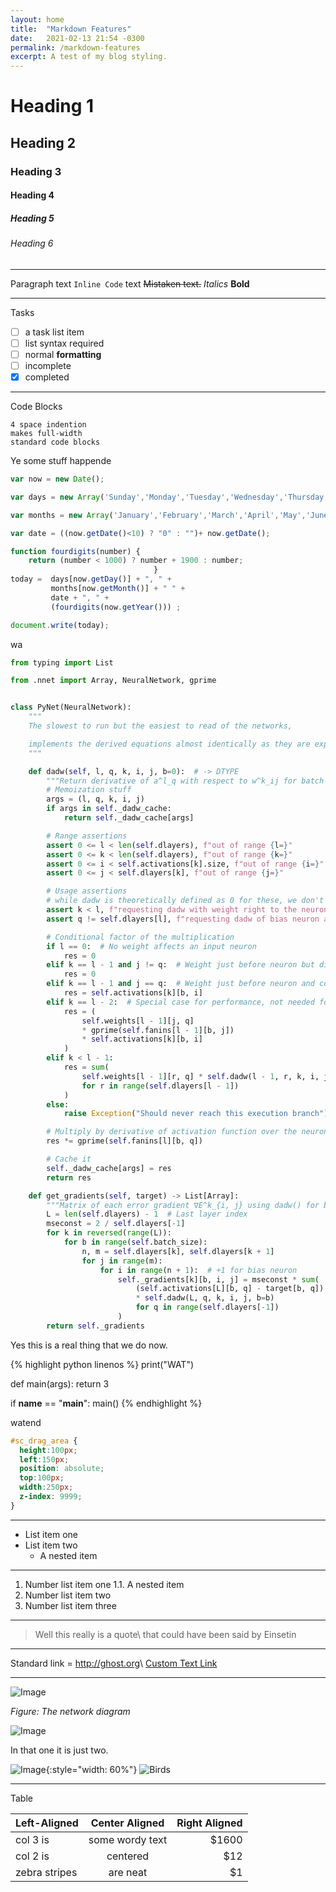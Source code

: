 ```yaml
---
layout: home
title:  "Markdown Features"
date:   2021-02-13 21:54 -0300
permalink: /markdown-features
excerpt: A test of my blog styling.
---
```


# Heading 1
## Heading 2
### Heading 3
#### Heading 4
##### Heading 5
###### Heading 6

---

Paragraph
text `Inline Code` text
~~Mistaken text.~~
*Italics*
**Bold**

---

Tasks
- [ ] a task list item
- [ ] list syntax required
- [ ] normal **formatting**
- [ ] incomplete
- [x] completed

---

Code Blocks

    4 space indention
    makes full-width
    standard code blocks

Ye some stuff happende

```js
var now = new Date();

var days = new Array('Sunday','Monday','Tuesday','Wednesday','Thursday','Friday','Saturday');

var months = new Array('January','February','March','April','May','June','July','August','September','October','November','December');

var date = ((now.getDate()<10) ? "0" : "")+ now.getDate();

function fourdigits(number)	{
	return (number < 1000) ? number + 1900 : number;
								}
today =  days[now.getDay()] + ", " +
         months[now.getMonth()] + " " +
         date + ", " +
         (fourdigits(now.getYear())) ;

document.write(today);
```

wa

```python
from typing import List

from .nnet import Array, NeuralNetwork, gprime


class PyNet(NeuralNetwork):
    """
    The slowest to run but the easiest to read of the networks,

    implements the derived equations almost identically as they are expressed.
    """

    def dadw(self, l, q, k, i, j, b=0):  # -> DTYPE
        """Return derivative of a^l_q with respect to w^k_ij for batch sample b."""
        # Memoization stuff
        args = (l, q, k, i, j)
        if args in self._dadw_cache:
            return self._dadw_cache[args]

        # Range assertions
        assert 0 <= l < len(self.dlayers), f"out of range {l=}"
        assert 0 <= k < len(self.dlayers), f"out of range {k=}"
        assert 0 <= i < self.activations[k].size, f"out of range {i=}"
        assert 0 <= j < self.dlayers[k], f"out of range {j=}"

        # Usage assertions
        # while dadw is theoretically defined as 0 for these, we don't want them to run
        assert k < l, f"requesting dadw with weight right to the neuron {k=} >= {l=}"
        assert q != self.dlayers[l], f"requesting dadw of bias neuron a^{l=}_{q=}"

        # Conditional factor of the multiplication
        if l == 0:  # No weight affects an input neuron
            res = 0
        elif k == l - 1 and j != q:  # Weight just before neuron but disconnected
            res = 0
        elif k == l - 1 and j == q:  # Weight just before neuron and connected
            res = self.activations[k][b, i]
        elif k == l - 2:  # Special case for performance, not needed for correctness
            res = (
                self.weights[l - 1][j, q]
                * gprime(self.fanins[l - 1][b, j])
                * self.activations[k][b, i]
            )
        elif k < l - 1:
            res = sum(
                self.weights[l - 1][r, q] * self.dadw(l - 1, r, k, i, j)
                for r in range(self.dlayers[l - 1])
            )
        else:
            raise Exception("Should never reach this execution branch")

        # Multiply by derivative of activation function over the neuron's weighted sum
        res *= gprime(self.fanins[l][b, q])

        # Cache it
        self._dadw_cache[args] = res
        return res

    def get_gradients(self, target) -> List[Array]:
        """Matrix of each error gradient ∇E^k_{i, j} using dadw() for batch sample b."""
        L = len(self.dlayers) - 1  # Last layer index
        mseconst = 2 / self.dlayers[-1]
        for k in reversed(range(L)):
            for b in range(self.batch_size):
                n, m = self.dlayers[k], self.dlayers[k + 1]
                for j in range(m):
                    for i in range(n + 1):  # +1 for bias neuron
                        self._gradients[k][b, i, j] = mseconst * sum(
                            (self.activations[L][b, q] - target[b, q])
                            * self.dadw(L, q, k, i, j, b=b)
                            for q in range(self.dlayers[-1])
                        )
        return self._gradients
```

Yes this is a real thing that we do now.

{% highlight python linenos %}
print("WAT")

def main(args):
  return 3

if __name__ == "__main__":
  main()
{% endhighlight %}

watend

```css
#sc_drag_area {
  height:100px;
  left:150px;
  position: absolute;
  top:100px;
  width:250px;
  z-index: 9999;
}
```

---

* List item one
* List item two
    * A nested item

---

1. Number list item one
	1.1. A nested item
2. Number list item two
3. Number list item three

---

> Well this really is a quote\\
> that could have been said by Einsetin

---

Standard link =  <http://ghost.org>\\
[Custom Text Link](http://ghost.org)

---

![Image](https://raw.githubusercontent.com/mateosss/nnet/main/docs/res/network-diagram.svg)

*Figure: The network diagram*

![Image](https://raw.githubusercontent.com/mateosss/nnet/main/docs/res/class_losses_hitrate_en.svg)

In that one it is just two.

![Image](https://raw.githubusercontent.com/mateosss/nnet/main/docs/res/auto_losses_en.svg){:style="width: 60%"}
![Birds](https://www.bing.com/th?id=OHR.BluebirdsEastern_ROW6178802062_1920x1080.jpg&rf=LaDigue_1920x1080.jpg)

---

Table

| **Left-Aligned**  | **Center Aligned**  | **Right Aligned** |
| :------------ |:---------------:| -----:|
| col 3 is      | some wordy text | $1600 |
| col 2 is      | centered        |   $12 |
| zebra stripes | are neat        |    $1 |
